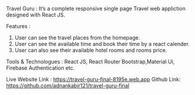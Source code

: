 Travel Guru : It’s a complete responsive single page Travel web appliction designed with React JS.

Features : 

1. User can see the travel places from the homepage.
2. User can see the available time and book their time by a react calender.
3. User can also see their available hotel rooms and rooms price.
 
Tools & Technologues : React JS, React Router Bootstrap,Material Ui, Firebase Authentication etc.

Live Website Link : https://travel-guru-final-8195e.web.app
Github Link: https://github.com/adnankabir121/travel-guru-final
